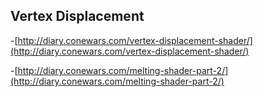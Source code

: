## Vertex Displacement


-[http://diary.conewars.com/vertex-displacement-shader/](http://diary.conewars.com/vertex-displacement-shader/)

-[http://diary.conewars.com/melting-shader-part-2/](http://diary.conewars.com/melting-shader-part-2/)
